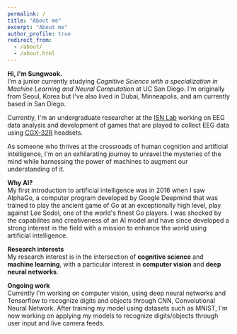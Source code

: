 ```yaml
---
permalink: /
title: "About me"
excerpt: "About me"
author_profile: true
redirect_from: 
  - /about/
  - /about.html
---
```

**Hi, I'm Sungwook.**  
I'm a junior currently studying *Cognitive Science with a specialization in Machine Learning and Neural Computation* at UC San Diego. I'm originally from Seoul, Korea but I've also lived in Dubai, Minneapolis, and am currently based in San Diego.

Currently, I'm an undergraduate researcher at the [ISN Lab](https://isn.ucsd.edu/index.php) working on EEG data analysis and development of games that are played to collect EEG data using [CGX-32R](https://www.cgxsystems.com/quick-32r) headsets.

As someone who thrives at the crossroads of human cognition and artificial intelligence, I'm on an exhilarating journey to unravel the mysteries of the mind while harnessing the power of machines to augment our understanding of it.

**Why AI?**  
My first introduction to artificial intelligence was in 2016 when I saw AlphaGo, a computer program developed by Google Deepmind that was trained to play the ancient game of Go at an exceptionally high level, play against Lee Sedol, one of the world's finest Go players. I was shocked by the capabilites and creativeness of an AI model and have since developed a strong interest in the field with a mission to enhance the world using artificial intelligence.

**Research interests**  
My research interest is in the intersection of **cognitive science** and **machine learning**, with a particular interest in **computer vision** and **deep neural networks**.

**Ongoing work**  
Currently I'm working on computer vision, using deep neural networks and Tensorflow to recognize digits and objects through CNN, Convolutional Neural Network. After training my model using datasets such as MNIST, I'm now working on applying my models to recognize digits/objects through user input and live camera feeds.